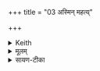 +++
title = "03 अस्मिन् महत्य्"

+++


<details><summary>Keith</summary>

The Bhavas in this great ocean,  
The atmosphere--
{Their bows we unstring  
At a thousand leagues.}
</details>

<details><summary>मूलम्</summary>

अ॒स्मिन्म॑ह॒त्य॑र्ण॒वे᳚ऽन्तरि॑ख्षे भ॒वा अधि॑ ।   
{तेषाꣳ॑ सहस्रयोज॒नेऽव॒ धन्वा॑नि तन्मसि }
</details>

<details><summary>सायण-टीका</summary>

अथ द्वितीयामाह— अस्मिन्निति।  
अस्मिदृश्यमाने महत्यर्णये महासमुद्रसदृशे प्रौढेऽन्तरिक्षेऽधिश्रित्य वर्तमाना भवा रुद्रमूर्तिविशेषा ये सन्ति, तेषां सहस्रयोजन इत्याद्युक्ता  २१४१ र्थमुत्तरार्थं द्वितीयादिषु नवप्रान्तास्वृक्ष, अनुषज्जते।  
तदनुषङ्गद्योतनायैव दशम्यामृचि पुनः पठितम्।
</details>